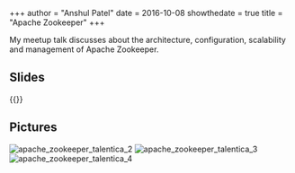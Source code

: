 +++
author = "Anshul Patel"
date = 2016-10-08
showthedate = true
title = "Apache Zookeeper"
+++


My meetup talk discusses about the architecture, configuration, scalability and management of Apache Zookeeper.

<!--more-->

## Slides

{{<slideshare qyiH1pC1qotEG5>}}

## Pictures


![apache_zookeeper_talentica_2](/meetupics/apache_zookeeper_talentica_2.jpg)
![apache_zookeeper_talentica_3](/meetupics/apache_zookeeper_talentica_3.jpg)
![apache_zookeeper_talentica_4](/meetupics/apache_zookeeper_talentica_4.jpg)
